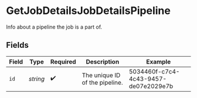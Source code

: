 # GetJobDetailsJobDetailsPipeline

Info about a pipeline the job is a part of.


## Fields

| Field                                | Type                                 | Required                             | Description                          | Example                              |
| ------------------------------------ | ------------------------------------ | ------------------------------------ | ------------------------------------ | ------------------------------------ |
| `id`                                 | *string*                             | :heavy_check_mark:                   | The unique ID of the pipeline.       | 5034460f-c7c4-4c43-9457-de07e2029e7b |